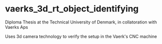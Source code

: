 # vaerks_3d_rt_object_identifying

Diploma Thesis at the Technical University of Denmark, in collatoration with Vaerks Aps

Uses 3d camera technology to verify the setup in the Vaerk's CNC machine
